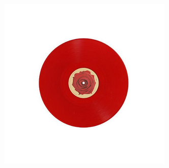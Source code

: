  ![afftdvinyl](https://github.com/keIIic/keIIic/blob/main/cf6fc2ab11e2becac86edf8aa5d8bfbd%20(1).jpg)  
   
ᅠᅠ  ᅠ ᅠ   <img src="https://komarev.com/ghpvc/?username=keIIic&style=flat-square&color=ff0819" alt=""/> 




 
       ᅠ ᅠ ᅠ ᅠ ᅠ    
ᅠ ᅠ ᅠᅠ ᅠ ᅠ ᅠ ᅠ ᅠ



ᅠ ᅠ
ᅠ

ᅠ
ᅠ
ᅠ ᅠ ᅠᅠ ᅠ ᅠ ᅠ ᅠ ᅠ ᅠ ᅠ 

